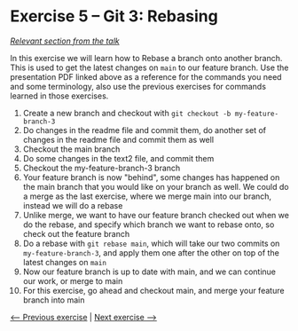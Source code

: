 # Exercise 5 – Git 3: Rebasing

_[Relevant section from the talk](https://github.com/perenstrom/talks/blob/main/2025-09-05-hyper-island-git/2025-09-05-hyper-island-git-4.pdf)_

In this exercise we will learn how to Rebase a branch onto another branch. This is used to get the latest changes on `main` to our feature branch. Use the presentation PDF linked above as a reference for the commands you need and some terminology, also use the previous exercises for commands learned in those exercises.

1. Create a new branch and checkout with `git checkout -b my-feature-branch-3`
1. Do changes in the readme file and commit them, do another set of changes in the readme file and commit them as well
1. Checkout the main branch
1. Do some changes in the text2 file, and commit them
1. Checkout the my-feature-branch-3 branch
1. Your feature branch is now "behind", some changes has happened on the main branch that you would like on your branch as well. We could do a merge as the last exercise, where we merge main into our branch, instead we will do a rebase
1. Unlike merge, we want to have our feature branch checked out when we do the rebase, and specify which branch we want to rebase onto, so check out the feature branch
1. Do a rebase with `git rebase main`, which will take our two commits on `my-feature-branch-3`, and apply them one after the other on top of the latest changes on `main`
1. Now our feature branch is up to date with main, and we can continue our work, or merge to main
1. For this exercise, go ahead and checkout main, and merge your feature branch into main

[<-- Previous exercise](./exercise-4-git-2-branching-and-merging.md) | [Next exercise -->](./exercise-6-git-4-conflict-management.md)
